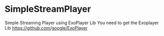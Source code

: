 # SimpleStreamPlayer
Simple Streaming Player using ExoPlayer Lib
You need to get the Exoplayer Lib https://github.com/google/ExoPlayer
